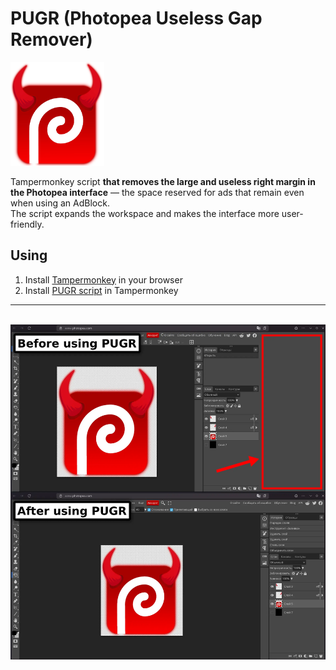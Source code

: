 # PUGR (Photopea Useless Gap Remover)

<img src="./logo.webp" width="150px" alt="pugr (Photopea Useless Gap Remover) logo">

Tampermonkey script **that removes the large and useless right margin in the Photopea interface** — the space reserved for ads that remain even when using an AdBlock.<br />
The script expands the workspace and makes the interface more user-friendly.

## Using
1. Install [Tampermonkey](https://www.tampermonkey.net/index.php) in your browser
2. Install [PUGR script](https://github.com/progzone122/pugr/raw/refs/heads/main/pugr.user.js) in Tampermonkey


-----
<br />
<img src="./screenshot1.webp" width="800px" alt="pugr (Photopea Useless Gap Remover) using screenshot">